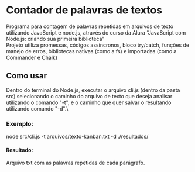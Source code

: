 # Contador de palavras de textos
Programa para contagem de palavras repetidas em arquivos de texto utilizando JavaScript e node.js, através do curso da Alura "JavaScript com Node.js: criando sua primeira biblioteca"\
Projeto utiliza promessas, códigos assíncronos, bloco try/catch, funções de manejo de erros, bibliotecas nativas (como a fs) e importadas (como a Commander e Chalk)
## Como usar
Dentro do terminal do Node.js, executar o arquivo cli.js (dentro da pasta src) selecionando o caminho do arquivo de texto que deseja analisar utilizando o comando "-t", e o caminho que quer salvar o resultando utilizando comando "-d".\
### Exemplo:
node src/cli.js -t arquivos/texto-kanban.txt -d ./resultados/
#### Resultado:
Arquivo txt com as palavras repetidas de cada parágrafo.
